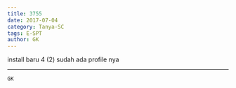 ```yaml
---
title: 3755
date: 2017-07-04
category: Tanya-SC
tags: E-SPT
author: GK
---
```


install baru 4 (2) sudah ada profile nya

---



`GK`

